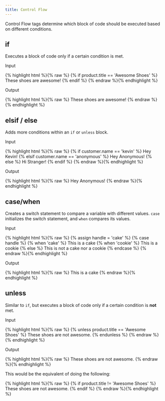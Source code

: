 ```yaml
---
title: Control Flow
---
```


Control Flow tags determine which block of code should be executed based on different conditions.


## if

<p>Executes a block of code only if a certain condition is met.</p>

<p class="input">Input</p>

<div>
{% highlight html %}{% raw %}
{% if product.title == 'Awesome Shoes' %}
	These shoes are awesome!
{% endif %}
{% endraw %}{% endhighlight %}
</div>

<p class="output">Output</p>

<div>
{% highlight html %}{% raw %}
These shoes are awesome!
{% endraw %}{% endhighlight %}
</div>


## elsif / else

<p>Adds more conditions within an <code>if</code> or <code>unless</code> block.</p>

<p class="input">Input</p>

<div>
{% highlight html %}{% raw %}
	<!-- If customer.name = 'anonymous' -->
  {% if customer.name == 'kevin' %}
    Hey Kevin!
  {% elsif customer.name == 'anonymous' %}
    Hey Anonymous!
  {% else %}
    Hi Stranger!
  {% endif %}
{% endraw %}{% endhighlight %}
</div>

<p class="output">Output</p>

<div>
{% highlight html %}{% raw %}
Hey Anonymous!
{% endraw %}{% endhighlight %}
</div>




## case/when

<p>Creates a switch statement to compare a variable with different values. <code>case</code> initializes the switch statement, and <code>when</code> compares its values.</p>

<p class="input">Input</p>

<div>
{% highlight html %}{% raw %}
{% assign handle = 'cake' %}
{% case handle %}
  {% when 'cake' %}
     This is a cake
  {% when 'cookie' %}
     This is a cookie
  {% else %}
     This is not a cake nor a cookie
{% endcase %}
{% endraw %}{% endhighlight %}
</div>

<p class="output">Output</p>

<div>
{% highlight html %}{% raw %}
This is a cake
{% endraw %}{% endhighlight %}
</div>







## unless

<p>Similar to <code>if</code>, but executes a block of code only if a certain condition is <strong>not</strong> met.</p>

<p class="input">Input</p>

<div>
{% highlight html %}{% raw %}
  {% unless product.title == 'Awesome Shoes' %}
    These shoes are not awesome.
  {% endunless %}
{% endraw %}{% endhighlight %}
</div>

<p class="output">Output</p>

<div>
{% highlight html %}{% raw %}
These shoes are not awesome.
{% endraw %}{% endhighlight %}
</div>

This would be the equivalent of doing the following:

<div>
{% highlight html %}{% raw %}
  {% if product.title != 'Awesome Shoes' %}
    These shoes are not awesome.
  {% endif %}
{% endraw %}{% endhighlight %}
</div>













